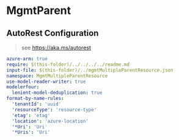 # MgmtParent

## AutoRest Configuration

> see https://aka.ms/autorest

``` yaml
azure-arm: true
require: $(this-folder)/../../../../readme.md
input-file: $(this-folder)/../mgmtMultipleParentResource.json
namespace: MgmtMultipleParentResource
use-model-reader-writer: true
modelerfour:
  lenient-model-deduplication: true
format-by-name-rules:
  'tenantId': 'uuid'
  'resourceType': 'resource-type'
  'etag': 'etag'
  'location': 'azure-location'
  '*Uri': 'Uri'
  '*Uris': 'Uri'
```
